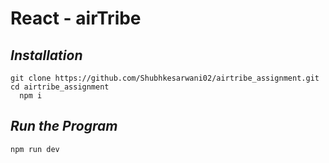 
# React  - airTribe #


## *Installation* ##

    git clone https://github.com/Shubhkesarwani02/airtribe_assignment.git
    cd airtribe_assignment
	  npm i

## *Run the Program* ##
	
	npm run dev

